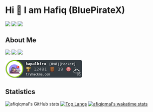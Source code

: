 # Hi 👋 I am Hafiq (BluePirateX)
[<img src="https://img.shields.io/badge/Facebook-1877F2?style=for-the-badge&logo=facebook&logoColor=white" />](https://www.facebook.com/mhias93/) 
[<img src="https://img.shields.io/badge/medium-%2312100E.svg?&style=for-the-badge&logo=medium&logoColor=white" />](https://hafiqiqmal93.medium.com/)
[<img src="https://img.shields.io/badge/LinkedIn-0077B5?style=for-the-badge&logo=linkedin&logoColor=white" />](https://www.linkedin.com/in/hafiq93/)

  
## About Me

[<img src="https://img.shields.io/badge/Laravel-FF2D20?style=for-the-badge&logo=laravel&logoColor=white">]()
[<img src="https://img.shields.io/badge/nuxt.js-00C58E?style=for-the-badge&logo=nuxt-dot-js&logoColor=white">]()
[<img src="https://img.shields.io/badge/Android-3DDC84?style=for-the-badge&logo=android&logoColor=white">]()


[<img src="https://github.com/afiqiqmal/afiqiqmal/blob/main/assets/tryhackme.png?raw=true">](https://tryhackme.com/p/kapalbiru)


## Statistics
  
![afiqiqmal's GitHub stats](https://github-readme-stats.vercel.app/api?username=afiqiqmal&bg_color=30,e96443,904e95&title_color=fff&text_color=fff)
[![Top Langs](https://github-readme-stats.vercel.app/api/top-langs/?username=afiqiqmal&bg_color=30,e96443,904e95&title_color=fff&text_color=fff&layout=compact)](https://github.com/afiqiqmal/github-readme-stats)
[![afiqiqmal's wakatime stats](https://github-readme-stats.vercel.app/api/wakatime?username=afiqiqmal)](https://github.com/afiqiqmal/github-readme-stats)

 
